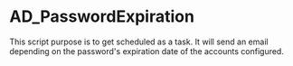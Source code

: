 # AD_PasswordExpiration

This script purpose is to get scheduled as a task.
It will send an email depending on the password's expiration date of the accounts configured.
